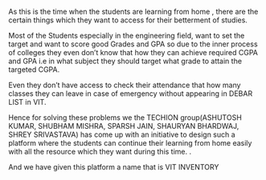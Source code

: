 As this is the time when the students are learning from home , there are the certain things which they want to access for their betterment of studies. 

Most of the Students especially in the engineering field, want to set the target and want to score good Grades and GPA so due to the inner process of colleges they even don’t know that how they can achieve required CGPA and GPA i.e in what subject they should target what grade to attain the targeted CGPA.

Even they don’t have access to check their attendance that how many classes they can leave in case of emergency without appearing in DEBAR LIST in VIT.

Hence for solving these problems we the TECHION group(ASHUTOSH KUMAR, SHUBHAM MISHRA, SPARSH JAIN, SHAURYAN BHARDWAJ, SHREY SRIVASTAVA) has come up with an initiative to design such a platform where the students can continue their learning from home easily with all the resource which they want during this time. .

And we have given this platform a name that is  VIT INVENTORY 

